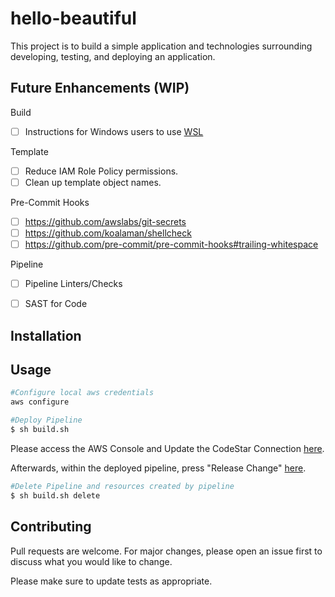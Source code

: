 # hello-beautiful

This project is to build a simple application and technologies surrounding developing, testing, and deploying an application.

## Future Enhancements (WIP)

Build
- [ ] Instructions for Windows users to use [WSL](https://docs.microsoft.com/en-us/windows/wsl/about)

Template
- [ ] Reduce IAM Role Policy permissions.
- [ ] Clean up template object names.

Pre-Commit Hooks
- [ ] https://github.com/awslabs/git-secrets
- [ ] https://github.com/koalaman/shellcheck
- [ ] https://github.com/pre-commit/pre-commit-hooks#trailing-whitespace

Pipeline
- [ ] Pipeline Linters/Checks
- [ ] SAST for Code



## Installation

<!-- Use the package manager [pip](https://pip.pypa.io/en/stable/) to install foobar. -->

<!-- 
```bash
pip install foobar
``` -->

## Usage

```bash
#Configure local aws credentials
aws configure

#Deploy Pipeline
$ sh build.sh
```

Please access the AWS Console and Update the CodeStar Connection [here](https://console.aws.amazon.com/codesuite/settings/connections?region=us-east-1).

Afterwards, within the deployed pipeline, press "Release Change" [here](https://console.aws.amazon.com/codesuite/codepipeline/pipelines?region=us-east-1).


```bash
#Delete Pipeline and resources created by pipeline
$ sh build.sh delete
```

## Contributing
Pull requests are welcome. For major changes, please open an issue first to discuss what you would like to change.

Please make sure to update tests as appropriate.